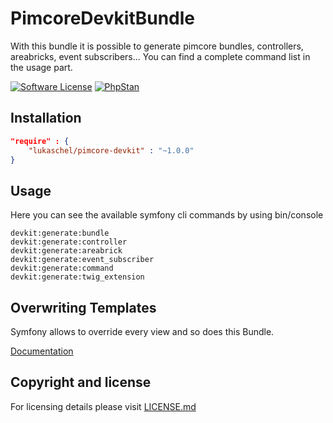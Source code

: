 # PimcoreDevkitBundle

With this bundle it is possible to generate pimcore bundles, controllers, areabricks, event subscribers...
You can find a complete command list in the usage part.

[![Software License](https://img.shields.io/badge/license-GPLv3-brightgreen.svg?style=flat-square)](LICENSE.md)
[![PhpStan](https://img.shields.io/badge/PHPStan-level%204-brightgreen.svg?style=flat-square)](#)

## Installation

```json
"require" : {
    "lukaschel/pimcore-devkit" : "~1.0.0"
}
```

## Usage
Here you can see the available symfony cli commands by using bin/console

```shell script
devkit:generate:bundle
devkit:generate:controller
devkit:generate:areabrick
devkit:generate:event_subscriber
devkit:generate:command
devkit:generate:twig_extension
```

## Overwriting Templates
Symfony allows to override every view and so does this Bundle.

[Documentation](https://symfony.com/doc/current/bundles/override.html#templates) 

## Copyright and license
For licensing details please visit [LICENSE.md](LICENSE.md)
